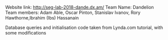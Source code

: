 Website link: http://seg-lab-2018-dande.dx.am/
Team Name: Dandelion
Team members: Adam Able, Oscar Pinton, Stanislav Ivanov, Rory Hawthorne,Ibrahim (Ibs) Hassanain

Database queries and initialisation code taken from Lynda.com tutorial, with some modifications  
